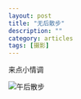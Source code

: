 ```yaml
---
layout: post
title: "无后散步"
description: ""
category: articles
tags: [摄影]
---
```


来点小情调

![午后散步](http://img3.douban.com/view/photo/photo/public/p2310833933.jpg)

